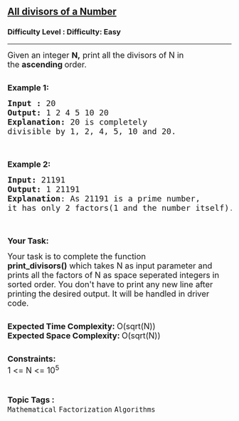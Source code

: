 <h2><a href="https://www.geeksforgeeks.org/problems/all-divisors-of-a-number/1?utm_source=youtube&amp%3Butm_medium=collab_striver_ytdescription&amp%3Butm_campaign=all-divisors-of-a-number">All divisors of a Number</a></h2><h3>Difficulty Level : Difficulty: Easy</h3><hr><div class="problems_problem_content__Xm_eO"><p><span style="font-size: 18px;">Given&nbsp;an integer <strong>N,</strong>&nbsp;print all the divisors of N in the&nbsp;<strong>ascending </strong>order.</span><br>&nbsp;</p>
<p><span style="font-size: 18px;"><strong>Example 1:</strong></span></p>
<pre><span style="font-size: 18px;"><strong>Input : </strong>20
<strong>Output: </strong>1 2 4 5 10 20
<strong>Explanation: </strong>20 is completely 
divisible by 1, 2, 4, 5, 10 and 20.

</span></pre>
<p><span style="font-size: 18px;"><strong>Example 2:</strong></span></p>
<pre><span style="font-size: 18px;"><strong>Input: </strong>21191</span><span style="font-size: 18px;">
<strong>Output: </strong>1 21191
<strong>Explanation</strong>: As 21191 is a prime number,
it has only 2 factors(1 and the number itself).

</span></pre>
<p><span style="font-size: 18px;"><strong>Your Task:</strong></span></p>
<p><span style="font-size: 18px;">Your task is to complete the function <strong>print_divisors()</strong>&nbsp;which takes N as input parameter and prints all the factors of N as space seperated integers in sorted order.&nbsp;You don't have to print any new line after printing the desired output. It will be handled in driver code.</span><br>&nbsp;</p>
<p><span style="font-size: 18px;"><strong>Expected Time Complexity:&nbsp;</strong>O(sqrt(N))<br><strong>Expected Space Complexity:&nbsp;</strong>O(sqrt(N))</span><br>&nbsp;</p>
<p><span style="font-size: 18px;"><strong>Constraints:</strong><br>1 &lt;= N &lt;= 10<sup>5</sup></span></p></div><br><p><span style=font-size:18px><strong>Topic Tags : </strong><br><code>Mathematical</code>&nbsp;<code>Factorization</code>&nbsp;<code>Algorithms</code>&nbsp;